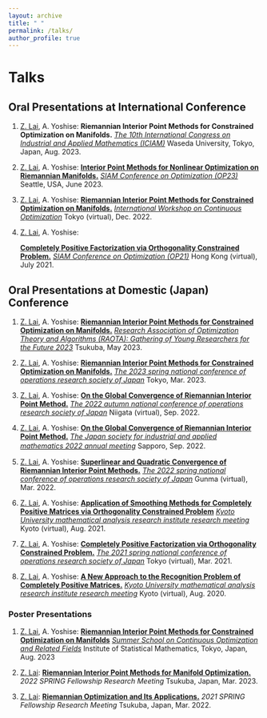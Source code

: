 ```yaml
---
layout: archive
title: " "
permalink: /talks/
author_profile: true
---
```


# Talks

Oral Presentations at International Conference
------

1. <ins>Z. Lai</ins>, A. Yoshise:
    **Riemannian Interior Point Methods for Constrained Optimization on Manifolds.**
    *[The 10th International Congress on Industrial and Applied Mathematics (ICIAM)](https://iciam2023.org/registered_data?id=01064)*
    Waseda University, Tokyo, Japan, Aug. 2023.

2. <ins>Z. Lai</ins>, A. Yoshise:
    **[Interior Point Methods for Nonlinear Optimization on Riemannian Manifolds.](https://galvinlai.github.io/files/slides/SeattleSIAMOP.pdf)**
    *[SIAM Conference on Optimization (OP23)](https://meetings.siam.org/sess/dsp_programsess.cfm?SESSIONCODE=75974)*
    Seattle, USA, June 2023.

3. <ins>Z. Lai</ins>, A. Yoshise: 
    **[Riemannian Interior Point Methods for Constrained Optimization on Manifolds.](https://galvinlai.github.io/files/slides/2022_12_4_IWCO.pdf)**
    *[International Workshop on Continuous Optimization](http://www.opt.c.titech.ac.jp/DecemberWorkshop/schedule.html)*
    Tokyo (virtual), Dec. 2022. 

4. <ins>Z. Lai</ins>, A. Yoshise: 

   **[Completely Positive Factorization via Orthogonality Constrained Problem.](https://galvinlai.github.io/files/slides/2021_07_22_SIAM_OP21.pdf)**
   *[SIAM Conference on Optimization (OP21)](https://meetings.siam.org/sess/dsp_programsess.cfm?SESSIONCODE=71097)*
   Hong Kong (virtual), July 2021.

Oral Presentations at Domestic (Japan) Conference
------

1. <ins>Z. Lai</ins>, A. Yoshise: 
    **[Riemannian Interior Point Methods for Constrained Optimization on Manifolds.](https://galvinlai.github.io/files/slides/2023_05_20_RAOTA.pdf)**
    *[Research Association of Optimization Theory and Algorithms (RAOTA): Gathering of Young Researchers for the Future 2023](https://orsj.org/raota/wp-content/uploads/sites/16/2023/05/tsukuba23program.pdf)*
	Tsukuba, May 2023.

2. <ins>Z. Lai</ins>, A. Yoshise: 
	**[Riemannian Interior Point Methods for Constrained Optimization on Manifolds.](https://galvinlai.github.io/files/slides/2023_03_07_OR.pdf)**
	*[The 2023 spring national conference of operations research society of Japan](https://orsj.org/nc2023s/wp-content/uploads/sites/14/2023/01/detail.pdf)* 
   Tokyo, Mar. 2023.

3. <ins>Z. Lai</ins>, A. Yoshise: 
   **[On the Global Convergence of Riemannian Interior Point Method.](https://galvinlai.github.io/files/slides/2022_09_08_JSIAM2022.pdf)** 
   *[The 2022 autumn national conference of operations research society of Japan](https://orsj.org/nc2022f/wp-content/uploads/sites/13/2022/09/program2022f.pdf)*
   Niigata (virtual), Sep. 2022. 

4. <ins>Z. Lai</ins>, A. Yoshise: 
   **[On the Global Convergence of Riemannian Interior Point Method.](https://galvinlai.github.io/files/slides/2022_09_08_JSIAM2022.pdf)**
   *[The Japan society for industrial and applied mathematics 2022 annual meeting](https://conference.wdc-jp.com/jsiam/2022/program/program_flash.html)*
   Sapporo, Sep. 2022.　 

5. <ins>Z. Lai</ins>, A. Yoshise: 
   **[Superlinear and Quadratic Convergence of Riemannian Interior Point Methods.](https://galvinlai.github.io/files/slides/2022_03_17_OR.pdf)**
   *[The 2022 spring national conference of operations research society of Japan](https://orsj.org/nc2022s/wp-content/uploads/sites/12/2022/02/2022s-program_all.pdf)*
   Gunma (virtual), Mar. 2022.  

6. <ins>Z. Lai</ins>, A. Yoshise: 
   **[Application of Smoothing Methods for Completely Positive Matrices via Orthogonality Constrained Problem](https://galvinlai.github.io/files/slides/2021_08_19_RIMS.pdf)**
   *[Kyoto University mathematical analysis research institute research meeting](https://sites.google.com/view/rimsoptimization2021/%E3%83%9B%E3%83%BC%E3%83%A0)*
   Kyoto (virtual), Aug. 2021.  

7. <ins>Z. Lai</ins>, A. Yoshise: 
   **[Completely Positive Factorization via Orthogonality Constrained Problem.](https://galvinlai.github.io/files/slides/20210302_OR21_spring.pdf)**
   *[The 2021 spring national conference of operations research society of Japan](https://www.orsj.or.jp/nc/2021s/?page_id=20)*
   Tokyo (virtual), Mar. 2021.  

8. <ins>Z. Lai</ins>, A. Yoshise: 
   **[A New Approach to the Recognition Problem of Completely Positive Matrices.](https://galvinlai.github.io/files/slides/RIMSmeeting20200824.pdf)**
   *[Kyoto University mathematical analysis research institute research meeting](https://sites.google.com/view/akiyoshishioura/rimsmeeting2020)*
   Kyoto (virtual), Aug. 2020.  

### Poster Presentations
1. <ins>Z. Lai</ins>, A. Yoshise: 
	**[Riemannian Interior Point Methods for Constrained Optimization on Manifolds](https://galvinlai.github.io/files/posters/2023_08_09_summer_scholl_poster.pdf)**
	*[Summer School on Continuous Optimization and Related Fields](https://www.ism.ac.jp/~mirai/sscoke/2023/)*
	Institute of Statistical Mathematics, Tokyo, Japan, Aug. 2023

2. <ins>Z. Lai</ins>:
   **[Riemannian Interior Point Methods for Manifold Optimization.](https://galvinlai.github.io/files/posters/2023_03_22_jst_poster.pdf)**
   *2022 SPRING Fellowship Research Meeting* 
   Tsukuba, Japan, Mar. 2023.

3. <ins>Z. Lai</ins>:
	**[Riemannian Optimization and Its Applications.](https://galvinlai.github.io/files/posters/2022_03_22_jst_poster.pdf)**
	*2021 SPRING Fellowship Research Meeting*
	Tsukuba, Japan, Mar. 2022. 

